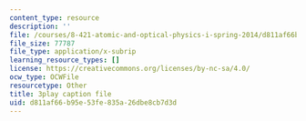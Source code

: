 ```yaml
---
content_type: resource
description: ''
file: /courses/8-421-atomic-and-optical-physics-i-spring-2014/d811af66b95e53fe835a26dbe8cb7d3d_JFSRqIozgh0.vtt
file_size: 77787
file_type: application/x-subrip
learning_resource_types: []
license: https://creativecommons.org/licenses/by-nc-sa/4.0/
ocw_type: OCWFile
resourcetype: Other
title: 3play caption file
uid: d811af66-b95e-53fe-835a-26dbe8cb7d3d
---
```

